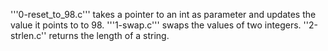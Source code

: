'''0-reset_to_98.c''' takes a pointer to an int as parameter and updates the value it points to to 98.
'''1-swap.c''' swaps the values of two integers.
''2-strlen.c'' returns the length of a string.
